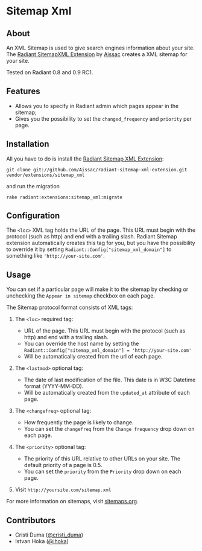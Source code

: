 Sitemap Xml
===

About
---

An XML Sitemap is used to give search engines information about your site. The [Radiant SitemapXML Extension][rse] by [Aissac][ai] creates a XML sitemap for your site.

Tested on Radiant 0.8 and 0.9 RC1.

Features
---

* Allows you to specify in Radiant admin which pages appear in the sitemap;
* Gives you the possibility to set the `changed_frequency` and `priority` per page.

Installation
---

All you have to do is install the [Radiant Sitemap XML Extension][rse]:

    git clone git://github.com/Aissac/radiant-sitemap-xml-extension.git vendor/extensions/sitemap_xml

and run the migration 

    rake radiant:extensions:sitemap_xml:migrate
    
Configuration
---

The `<loc>` XML tag holds the URL of the page. This URL must begin with the protocol (such as http) and end with a trailing slash. Radiant Sitemap extension automatically creates this tag for you, but you have the possibility to override it by setting `Radiant::Config["sitemap_xml_domain"]` to something like `'http://your-site.com'`.

Usage
---

You can set if a particular page will make it to the sitemap by checking or unchecking the `Appear in sitemap` checkbox on each page.

The Sitemap protocol format consists of XML tags:

1.  The `<loc>` required tag:
  
    -  URL of the page. This URL must begin with the protocol (such as http) and end with a trailing slash.
    -  You can override the host name by setting the `Radiant::Config["sitemap_xml_domain"] = 'http://your-site.com'`
    -  Will be automatically created from the url of each page.
    
2.  The `<lastmod>` optional tag:
  
    -  The date of last modification of the file. This date is in W3C Datetime format (YYYY-MM-DD).
    -  Will be automatically created from the `updated_at` attribute of each page.

3.  The `<changefreq>` optional tag:
  
    -  How frequently the page is likely to change.
    -  You can set the `changefreq` from the `Change frequency` drop down on each page.

4.  The `<priority>` optional tag:  
  
    -  The priority of this URL relative to other URLs on your site. The default priority of a page is 0.5.
    -  You can set the `priority` from the `Priority` drop down on each page.

5.  Visit `http://yoursite.com/sitemap.xml`

For more information on sitemaps, visit [sitemaps.org][sitemaps].

Contributors
---

* Cristi Duma ([@cristi_duma][cd])
* Istvan Hoka ([@ihoka][ih])

[sitemaps]: http://www.sitemaps.org/
[ai]: http://www.aissac.ro/
[rd]: http://radiantcms.org/
[rse]: http://blog.aissac.ro/radiant/sitemap-xml-extension/
[cd]: http://twitter.com/cristi_duma
[ih]: http://twitter.com/ihoka